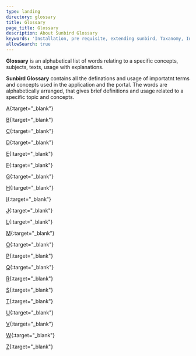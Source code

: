 ```yaml
---
type: landing
directory: glossary
title: Glossary 
page_title: Glossary
description: About Sunbird Glossary
keywords: 'Installation, pre requisite, extending sunbird, Taxanomy, Infra, attributes'
allowSearch: true
---
```


**Glossary** is an alphabetical list of words relating to a specific concepts, subjects, texts, usage with explanations. 

**Sunbird Glossary** contains all the definations and usage of importatnt terms and concepts used in the application and the portal. The words are alphabetically arranged, that gives brief definitions and usage related to a specific topic and concepts. 

[A](glossary/a){:target="_blank"}

[B](glossary/b){:target="_blank"}

[C](glossary/c){:target="_blank"}

[D](glossary/d){:target="_blank"}

[E](glossary/e){:target="_blank"}

[F](glossary/f){:target="_blank"}

[G](glossary/g){:target="_blank"}

[H](glossary/h){:target="_blank"}

[I](glossary/i){:target="_blank"}

[J](glossary/j){:target="_blank"}

[L](glossary/l){:target="_blank"}

[M](glossary/m){:target="_blank"}

[O](glossary/o){:target="_blank"}

[P](glossary/p){:target="_blank"}

[Q](glossary/q){:target="_blank"}

[R](glossary/r){:target="_blank"}

[S](glossary/s){:target="_blank"}

[T](glossary/t){:target="_blank"}

[U](glossary/u){:target="_blank"}

[V](glossary/v){:target="_blank"}

[W](glossary/w){:target="_blank"}

[Z](glossary/z){:target="_blank"}




